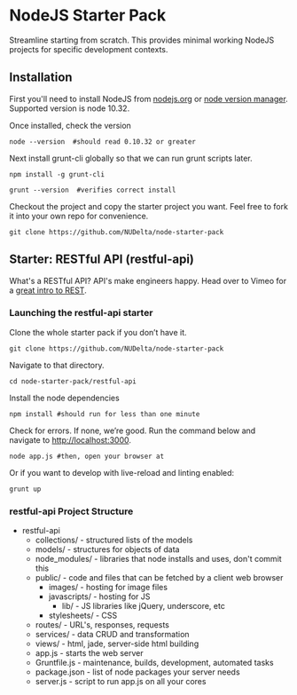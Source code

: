# NodeJS Starter Pack

Streamline starting from scratch. This provides minimal working NodeJS projects for specific development contexts.

## Installation

First you'll need to install NodeJS from [nodejs.org](http://nodejs.org/download/) or [node version manager](https://github.com/creationix/nvm). Supported version is node 10.32.

Once installed, check the version

    node --version  #should read 0.10.32 or greater

Next install grunt-cli globally so that we can run grunt scripts later.

    npm install -g grunt-cli

    grunt --version  #verifies correct install

Checkout the project and copy the starter project you want. Feel free to fork it into your own repo for convenience.

    git clone https://github.com/NUDelta/node-starter-pack

## Starter: RESTful API (restful-api)

What's a RESTful API? API's make engineers happy. Head over to Vimeo for a [great intro to REST](http://vimeo.com/17785736).

### Launching the restful-api starter

Clone the whole starter pack if you don’t have it.

    git clone https://github.com/NUDelta/node-starter-pack

Navigate to that directory.

    cd node-starter-pack/restful-api

Install the node dependencies

    npm install #should run for less than one minute

Check for errors. If none, we’re good. Run the command below and navigate to [http://localhost:3000](http://localhost:3000).

    node app.js #then, open your browser at

Or if you want to develop with live-reload and linting enabled:

    grunt up

### restful-api Project Structure

- restful-api
    - collections/ - structured lists of the models
    - models/ - structures for objects of data
    - node_modules/ - libraries that node installs and uses, don't commit this
    - public/ - code and files that can be fetched by a client web browser
        - images/ - hosting for image files
        - javascripts/ - hosting for JS
            - lib/ - JS libraries like jQuery, underscore, etc
        - stylesheets/ - CSS
    - routes/ - URL's, responses, requests
    - services/ - data CRUD and transformation
    - views/ - html, jade, server-side html building
    - app.js - starts the web server
    - Gruntfile.js - maintenance, builds, development, automated tasks
    - package.json - list of node packages your server needs
    - server.js - script to run app.js on all your cores
